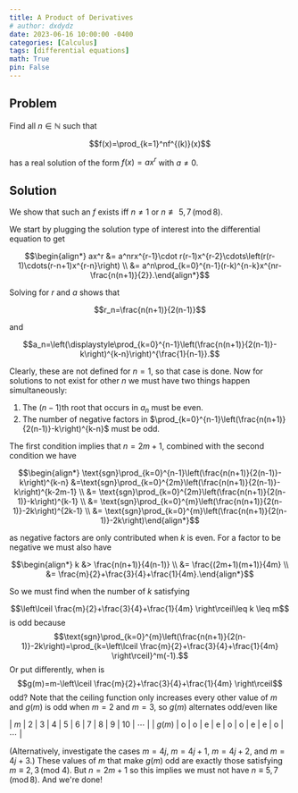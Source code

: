 ```yaml
---
title: A Product of Derivatives
# author: dxdydz
date: 2023-06-16 10:00:00 -0400
categories: [Calculus]
tags: [differential equations]
math: True
pin: False
---
```


## Problem

Find all $n\in\mathbb{N}$ such that

$$f(x)=\prod_{k=1}^nf^{(k)}(x)$$

has a real solution of the form $f(x)=ax^r$ with $a\neq0$.

## Solution

We show that such an $f$ exists iff $n\neq1$ or $n\not\equiv5,\,7\,(\text{mod}\,8).$

We start by plugging the solution type of interest into the differential equation to get

$$\begin{align*}    ax^r &= a^nrx^{r-1}\cdot r(r-1)x^{r-2}\cdots\left(r(r-1)\cdots(r-n+1)x^{r-n}\right) \\    &= a^n\prod_{k=0}^{n-1}(r-k)^{n-k}x^{nr-\frac{n(n+1)}{2}}.\end{align*}$$

Solving for $r$ and $a$ shows that

$$r_n=\frac{n(n+1)}{2(n-1)}$$

and

$$a_n=\left(\displaystyle\prod_{k=0}^{n-1}\left(\frac{n(n+1)}{2(n-1)}-k\right)^{k-n}\right)^{\frac{1}{n-1}}.$$

Clearly, these are not defined for $n=1$, so that case is done. Now for solutions to not exist for other $n$ we must have two things happen simultaneously:

1. The $(n-1)$th root that occurs in $a_n$ must be even.
2. The number of negative factors in $\prod_{k=0}^{n-1}\left(\frac{n(n+1)}{2(n-1)}-k\right)^{k-n}$ must be odd.

The first condition implies that $n=2m+1$, combined with the second condition we have

$$\begin{align*}    \text{sgn}\prod_{k=0}^{n-1}\left(\frac{n(n+1)}{2(n-1)}-k\right)^{k-n} &=\text{sgn}\prod_{k=0}^{2m}\left(\frac{n(n+1)}{2(n-1)}-k\right)^{k-2m-1} \\    &= \text{sgn}\prod_{k=0}^{2m}\left(\frac{n(n+1)}{2(n-1)}-k\right)^{k-1} \\    &= \text{sgn}\prod_{k=0}^{m}\left(\frac{n(n+1)}{2(n-1)}-2k\right)^{2k-1} \\    &= \text{sgn}\prod_{k=0}^{m}\left(\frac{n(n+1)}{2(n-1)}-2k\right)\end{align*}$$

as negative factors are only contributed when $k$ is even. For a factor to be negative we must also have

$$\begin{align*}    k &> \frac{n(n+1)}{4(n-1)} \\    &= \frac{(2m+1)(m+1)}{4m} \\    &= \frac{m}{2}+\frac{3}{4}+\frac{1}{4m}.\end{align*}$$

So we must find when the number of $k$ satisfying

$$\left\lceil \frac{m}{2}+\frac{3}{4}+\frac{1}{4m} \right\rceil\leq k \leq m$$
is odd because
$$\text{sgn}\prod_{k=0}^{m}\left(\frac{n(n+1)}{2(n-1)}-2k\right)=\prod_{k=\left\lceil \frac{m}{2}+\frac{3}{4}+\frac{1}{4m} \right\rceil}^m(-1).$$
Or put differently, when is
$$g(m)=m-\left\lceil \frac{m}{2}+\frac{3}{4}+\frac{1}{4m} \right\rceil$$
odd? Note that the ceiling function only increases every other value of $m$ and $g(m)$ is odd when $m=2$ and $m=3$, so $g(m)$ alternates odd/even like

| $m$ | 2 | 3 | 4 | 5 | 6 | 7 | 8 | 9 | 10 | $\cdots$ |
| $g(m)$ | o | o | e | e | o | o | e | e | o | $\cdots$ |

(Alternatively, investigate the cases $m=4j$, $m=4j+1$, $m=4j+2$, and $m=4j+3$.) These values of $m$ that make $g(m)$  odd are exactly those satisfying $m\equiv2,\,3\,(\text{mod }4).$ But $n=2m+1$ so this implies we must not have $n\equiv5,\,7\,(\text{mod}\,8)$. And we're done!
